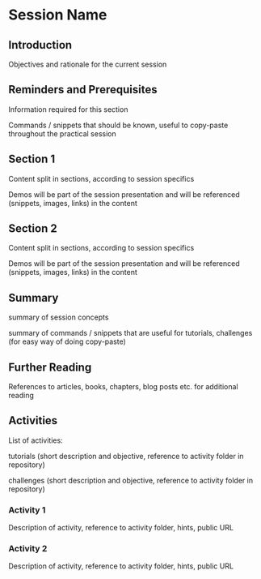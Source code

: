 # Session Name

## Introduction

Objectives and rationale for the current session

## Reminders and Prerequisites

Information required for this section

Commands / snippets that should be known, useful to copy-paste throughout the practical session

## Section 1

Content split in sections, according to session specifics

Demos will be part of the session presentation and will be referenced (snippets, images, links) in the content

## Section 2

Content split in sections, according to session specifics

Demos will be part of the session presentation and will be referenced (snippets, images, links) in the content

## Summary

summary of session concepts

summary of commands / snippets that are useful for tutorials, challenges (for easy way of doing copy-paste)

## Further Reading

References to articles, books, chapters, blog posts etc. for additional reading

## Activities

List of activities:

tutorials (short description and objective, reference to activity folder in repository)

challenges (short description and objective, reference to activity folder in repository)

### Activity 1

Description of activity, reference to activity folder, hints, public URL

### Activity 2

Description of activity, reference to activity folder, hints, public URL
